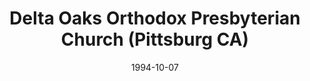---
date: &id001 1994-10-07
end_date: null
location:
  address: 1251 California Avenue
  city: Pittsburg
  state: CA
minister:
- end: 1994-10-07
  name: Martin Ban
  start: 1989-01-01
  type: Evangelist
- end: 2000-01-01
  name: Martin Ban
  start: 1994-10-07
  type: Pastor
- end: null
  name: Michael Dengerink
  start: 2002-01-01
  type: Pastor
ministers:
- Martin Ban
- Martin Ban
- Michael Dengerink
name: Delta Oaks Orthodox Presbyterian Church
names:
- end: null
  name: Delta Oaks Orthodox Presbyterian Church
  start: 1994-10-07
origination_date: *id001
raw_data: 'AR Pittsburg

  Delta Oaks Orthodox Presbyterian Church  (October 7, 1994- )

  1251 California Avenue #700

  Evangelist: Martin Ban, 1989-94

  Pastors: Martin Ban, 1994-2000

  Michael Dengerink, 2002

  '
received_from: null
states:
- CA
status:
  active: true
  end_date: null
  reason: null
  received_from: null
  withdrawal_to: null
title: Delta Oaks Orthodox Presbyterian Church (Pittsburg CA)
year_established:
- 1994

---